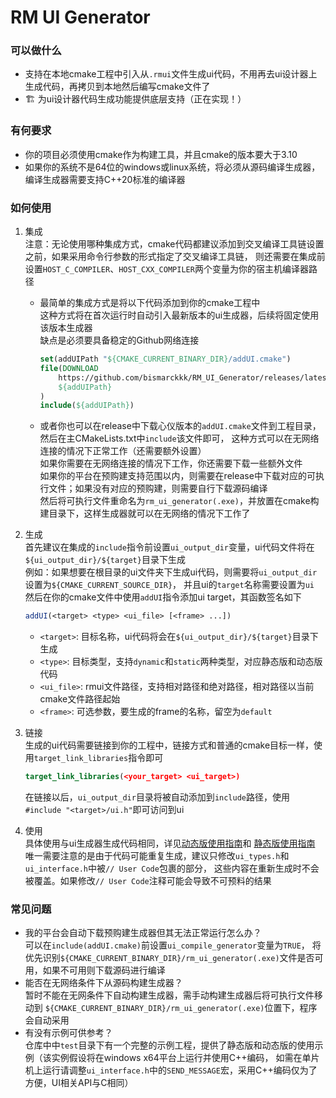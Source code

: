 # RM UI Generator
### 可以做什么
* 支持在本地cmake工程中引入从`.rmui`文件生成ui代码，不用再去ui设计器上生成代码，再拷贝到本地然后编写cmake文件了
* 🏗 为ui设计器代码生成功能提供底层支持（正在实现！）
### 有何要求
* 你的项目必须使用cmake作为构建工具，并且cmake的版本要大于3.10
* 如果你的系统不是64位的windows或linux系统，将必须从源码编译生成器，编译生成器需要支持C++20标准的编译器
### 如何使用
1. 集成  
   注意：无论使用哪种集成方式，cmake代码都建议添加到交叉编译工具链设置之前，如果采用命令行参数的形式指定了交叉编译工具链，
   则还需要在集成前设置`HOST_C_COMPILER`、`HOST_CXX_COMPILER`两个变量为你的宿主机编译器路径  
   * 最简单的集成方式是将以下代码添加到你的cmake工程中  
     这种方式将在首次运行时自动引入最新版本的ui生成器，后续将固定使用该版本生成器  
     缺点是必须要具备稳定的Github网络连接
     ```cmake
     set(addUIPath "${CMAKE_CURRENT_BINARY_DIR}/addUI.cmake")
     file(DOWNLOAD
         https://github.com/bismarckkk/RM_UI_Generator/releases/latest/download/addUI.cmake
         ${addUIPath}
     )
     include(${addUIPath})
     ```
   * 或者你也可以在release中下载心仪版本的`addUI.cmake`文件到工程目录，然后在主CMakeLists.txt中`include`该文件即可，
     这种方式可以在无网络连接的情况下正常工作（还需要额外设置）  
     如果你需要在无网络连接的情况下工作，你还需要下载一些额外文件  
     如果你的平台在预购建支持范围以内，则需要在release中下载对应的可执行文件；如果没有对应的预购建，则需要自行下载源码编译  
     然后将可执行文件重命名为`rm_ui_generator(.exe)`，并放置在cmake构建目录下，这样生成器就可以在无网络的情况下工作了  
   
2. 生成  
    首先建议在集成的`include`指令前设置`ui_output_dir`变量，ui代码文件将在`${ui_output_dir}/${target}`目录下生成  
    例如：如果想要在根目录的ui文件夹下生成ui代码，则需要将`ui_output_dir`设置为`${CMAKE_CURRENT_SOURCE_DIR}`，
    并且ui的`target`名称需要设置为`ui`  
    然后在你的cmake文件中使用`addUI`指令添加ui target，其函数签名如下
    ```cmake
    addUI(<target> <type> <ui_file> [<frame> ...])
    ```
    * `<target>`: 目标名称，ui代码将会在`${ui_output_dir}/${target}`目录下生成
    * `<type>`: 目标类型，支持`dynamic`和`static`两种类型，对应静态版和动态版代码
    * `<ui_file>`: rmui文件路径，支持相对路径和绝对路径，相对路径以当前cmake文件路径起始
    * `<frame>`: 可选参数，要生成的frame的名称，留空为`default`
3. 链接  
    生成的ui代码需要链接到你的工程中，链接方式和普通的cmake目标一样，使用`target_link_libraries`指令即可
    ```cmake
    target_link_libraries(<your_target> <ui_target>)
    ```
    在链接以后，`ui_output_dir`目录将被自动添加到`include`路径，使用`#include "<target>/ui.h"`即可访问到ui
4. 使用  
    具体使用与ui生成器生成代码相同，详见[动态版使用指南](https://bbs.robomaster.com/article/580951)和
    [静态版使用指南](https://bbs.robomaster.com/article/558118)  
    唯一需要注意的是由于代码可能重复生成，建议只修改`ui_types.h`和`ui_interface.h`中被`// User Code`包裹的部分，
    这些内容在重新生成时不会被覆盖。如果修改`// User Code`注释可能会导致不可预料的结果

### 常见问题
* 我的平台会自动下载预购建生成器但其无法正常运行怎么办？  
  可以在`include(addUI.cmake)`前设置`ui_compile_generator`变量为`TRUE`，
  将优先识别`${CMAKE_CURRENT_BINARY_DIR}/rm_ui_generator(.exe)`文件是否可用，如果不可用则下载源码进行编译
* 能否在无网络条件下从源码构建生成器？  
  暂时不能在无网条件下自动构建生成器，需手动构建生成器后将可执行文件移动到
  `${CMAKE_CURRENT_BINARY_DIR}/rm_ui_generator(.exe)`位置下，程序会自动采用
* 有没有示例可供参考？  
  仓库中中`test`目录下有一个完整的示例工程，提供了静态版和动态版的使用示例（该实例假设将在windows x64平台上运行并使用C++编码，
  如需在单片机上运行请调整`ui_interface.h`中的`SEND_MESSAGE`宏，采用C++编码仅为了方便，UI相关API与C相同）
